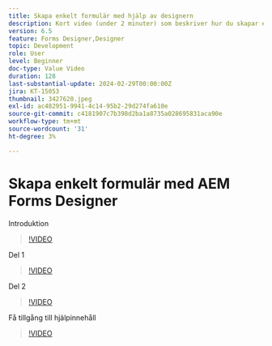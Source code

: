 ```yaml
---
title: Skapa enkelt formulär med hjälp av designern
description: Kort video (under 2 minuter) som beskriver hur du skapar ett enkelt formulär
version: 6.5
feature: Forms Designer,Designer
topic: Development
role: User
level: Beginner
doc-type: Value Video
duration: 128
last-substantial-update: 2024-02-29T00:00:00Z
jira: KT-15053
thumbnail: 3427620.jpeg
exl-id: ac482951-9941-4c14-95b2-29d274fa610e
source-git-commit: c4181907c7b398d2ba1a8735a028695831aca90e
workflow-type: tm+mt
source-wordcount: '31'
ht-degree: 3%

---
```


# Skapa enkelt formulär med AEM Forms Designer

Introduktion

>[!VIDEO](https://video.tv.adobe.com/v/3427622/?learn=on)

Del 1

>[!VIDEO](https://video.tv.adobe.com/v/3427620/?learn=on)

Del 2

>[!VIDEO](https://video.tv.adobe.com/v/3427621/?learn=on)

Få tillgång till hjälpinnehåll

>[!VIDEO](https://video.tv.adobe.com/v/3427622/?learn=on)

